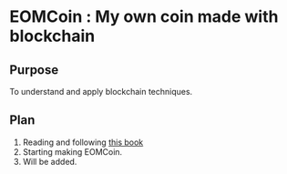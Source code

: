 # EOMCoin : My own coin made with blockchain
## Purpose
To understand and apply blockchain techniques.<br>
## Plan
1. Reading and following [this book](http://www.kyobobook.co.kr/product/detailViewKor.laf?barcode=9791158390662)<br>
2. Starting making EOMCoin.
3. Will be added.
